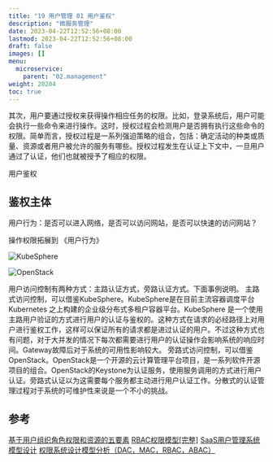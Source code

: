 ```yaml
---
title: "19 用户管理 01 用户鉴权"
description: "微服务管理"
date: 2023-04-22T12:52:56+08:00
lastmod: 2023-04-22T12:52:56+08:00
draft: false
images: []
menu:
  microservice:
    parent: "02.management"
weight: 20204
toc: true
---
```


其次，用户要通过授权来获得操作相应任务的权限。比如，登录系统后，用户可能会执行一些命令来进行操作。这时，授权过程会检测用户是否拥有执行这些命令的权限。简单而言，授权过程是一系列强迫策略的组合，包括：确定活动的种类或质量、资源或者用户被允许的服务有哪些。授权过程发生在认证上下文中，一旦用户通过了认证，他们也就被授予了相应的权限。

用户鉴权

## 鉴权主体

用户行为：是否可以进入网络，是否可以访问网站，是否可以快速的访问网站？

操作权限拓展到  《用户行为》

![KubeSphere](images/02-19-01-01.webp)

![OpenStack](images/02-19-01-02.webp)

用户访问控制有两种方式：主路认证方式，旁路认证方式。下面事例说明。
主路式访问控制，可以借鉴KubeSphere。KubeSphere是在目前主流容器调度平台 Kubernetes 之上构建的企业级分布式多租户容器平台。KubeSphere 是一个使用主路用户验证的方式进行用户的认证与鉴权的。这种方式在请求的必经路径上对用户进行鉴权工作，这样可以保证所有的请求都是进过认证的用户。不过这种方式也有问题，对于大并发的情况下每次都需要进行用户的认证操作会影响系统的响应时间。Gateway故障后对于系统的可用性影响较大。
旁路式访问控制，可以借鉴OpenStack。OpenStack是一个开源的云计算管理平台项目，是一系列软件开源项目的组合。OpenStack的Keystone为认证服务，使用服务调用的方式进行用户认证。旁路式认证以为这需要每个服务都主动进行用户认证工作。分散式的认证管理过程对于系统的可维护性来说是一个不小的挑战。


## 参考
[基于用户组织角色权限和资源的五要素](https://blog.csdn.net/benxiaohai529/article/details/54945610)
[RBAC权限模型[完整]](https://www.jianshu.com/p/115938c6294e)
[SaaS用户管理系统模型设计](https://blog.csdn.net/hot_summery/article/details/80773310)
[权限系统设计模型分析（DAC，MAC，RBAC，ABAC）](https://www.jianshu.com/p/ce0944b4a903)

